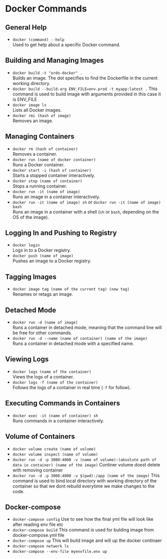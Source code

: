 # Docker Commands

## General Help
- `docker (command) --help`  
  Used to get help about a specific Docker command.

## Building and Managing Images
- `docker build -t "ordo-docker" .`  
  Builds an image. The dot specifies to find the Dockerfile in the current working directory.
- `docker build --build-arg ENV_FILE=env.prod -t myapp:latest .`
  This command is used to build image with arguments provided in this case it is ENV_FILE
- `docker image ls`  
  Lists all Docker images.
- `docker rmi (hash of image)`  
  Removes an image.

## Managing Containers
- `docker rm (hash of container)`  
  Removes a container.
- `docker run (name of docker container)`  
  Runs a Docker container.
- `docker start -i (hash of container)`  
  Starts a stopped container interactively.
- `docker stop (name of container)`  
  Stops a running container.
- `docker run -it (name of image)`  
  Runs an image in a container interactively.
- `docker run -it (name of image) sh` or `docker run -it (name of image) bash`  
  Runs an image in a container with a shell (`sh` or `bash`, depending on the OS of the image).

## Logging In and Pushing to Registry
- `docker login`  
  Logs in to a Docker registry.
- `docker push (name of image)`  
  Pushes an image to a Docker registry.

## Tagging Images
- `docker image tag (name of the current tag) (new tag)`  
  Renames or retags an image.

## Detached Mode
- `docker run -d (name of image)`  
  Runs a container in detached mode, meaning that the command line will be free for other commands.
- `docker run -d --name (name of container) (name of the image)`  
  Runs a container in detached mode with a specified name.

## Viewing Logs
- `docker logs (name of the container)`  
  Views the logs of a container.
- `docker logs -f (name of the container)`  
  Follows the logs of a container in real time (`-f` for follow).

## Executing Commands in Containers
- `docker exec -it (name of container) sh`  
  Runs commands in a container interactively.

## Volume of Containers
- `docker volume create (name of volume)`  
- `docker volume inspect (name of volume)`
- `docker run -d -p 3000:4000 -v (name of volume):(absolute path of data in container) (name of the image)`
  Continer volume doest delete with removing container
- `docker run -d -p 3000:4000 -v $(pwd):/app (name of the image)`
  This command is used to bind local directory with working directory of the container so that we dont rebuild everytime we make changes to the code.
## Docker-compose
- `docker-compose config`
Use to see how the final yml file will look like after reading env file etc
- `docker-compose build`
  This command is used for bulding image from docker-compose.yml file
- `docker-compose up`
  This will build image and will up the docker continaer
- `docker-compose network ls`
- `docker-compose --env-file myenvfile.env up`
  
